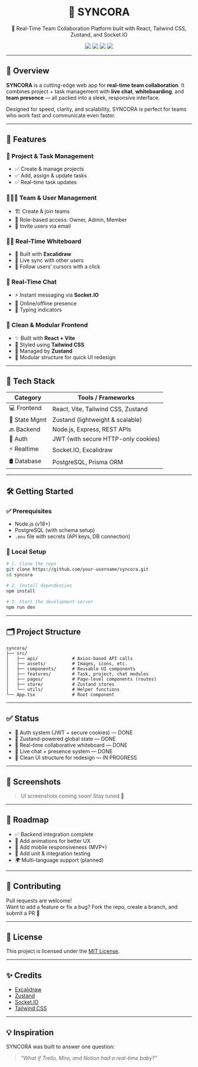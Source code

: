 <h1 align="center">🚀 SYNCORA</h1>
<p align="center">🧠 Real-Time Team Collaboration Platform built with React, Tailwind CSS, Zustand, and Socket.IO</p>

<p align="center">
  <img src="https://img.shields.io/badge/status-in%20development-orange?style=for-the-badge" />
  <img src="https://img.shields.io/badge/react-18-blue?style=for-the-badge&logo=react" />
  <img src="https://img.shields.io/badge/tailwindcss-3-38b2ac?style=for-the-badge&logo=tailwind-css" />
  <img src="https://img.shields.io/badge/socket.io-live-black?style=for-the-badge&logo=socketdotio" />
</p>

---

## 🌟 Overview

**SYNCORA** is a cutting-edge web app for **real-time team collaboration**. It combines project + task management with **live chat**, **whiteboarding**, and **team presence** — all packed into a sleek, responsive interface.

Designed for speed, clarity, and scalability, SYNCORA is perfect for teams who work fast and communicate even faster.

---

## 🎯 Features

### 📁 Project & Task Management
- ✅ Create & manage projects
- ✅ Add, assign & update tasks
- ✅ Real-time task updates

### 🧑‍🤝‍🧑 Team & User Management
- 🏗 Create & join teams
- 👥 Role-based access: Owner, Admin, Member
- 📩 Invite users via email

### 🧑‍🎨 Real-Time Whiteboard
- 🎨 Built with **Excalidraw**
- 🔄 Live sync with other users
- 🧲 Follow users’ cursors with a click

### 💬 Real-Time Chat
- ⚡ Instant messaging via **Socket.IO**
- 👀 Online/offline presence
- 🔔 Typing indicators

### 🧭 Clean & Modular Frontend
- ✨ Built with **React + Vite**
- 🎨 Styled using **Tailwind CSS**
- 🧠 Managed by **Zustand**
- 🧩 Modular structure for quick UI redesign

---

## 🧱 Tech Stack

| Category       | Tools / Frameworks                               |
|----------------|--------------------------------------------------|
| 💻 Frontend     | React, Vite, Tailwind CSS, Zustand               |
| 🧠 State Mgmt   | Zustand (lightweight & scalable)                |
| 🔙 Backend      | Node.js, Express, REST APIs                      |
| 🧩 Auth         | JWT (with secure HTTP-only cookies)              |
| ⚡ Realtime     | Socket.IO, Excalidraw                            |
| 🛢️ Database     | PostgreSQL, Prisma ORM                           |

---

## 🛠️ Getting Started

### ✅ Prerequisites
- Node.js (v18+)
- PostgreSQL (with schema setup)
- `.env` file with secrets (API keys, DB connection)

### 🧪 Local Setup

```bash
# 1. Clone the repo
git clone https://github.com/your-username/syncora.git
cd syncora

# 2. Install dependencies
npm install

# 3. Start the development server
npm run dev
```

---

## 🗂️ Project Structure

```
syncora/
├── src/
│   ├── api/             # Axios-based API calls
│   ├── assets/          # Images, icons, etc.
│   ├── components/      # Reusable UI components
│   ├── features/        # Task, project, chat modules
│   ├── pages/           # Page-level components (routes)
│   ├── store/           # Zustand stores
│   └── utils/           # Helper functions
└── App.tsx              # Root component
```

---

## ✅ Status

- 🔐 Auth system (JWT + secure cookies) — DONE  
- 🧠 Zustand-powered global state — DONE  
- 🎨 Real-time collaborative whiteboard — DONE  
- 💬 Live chat + presence system — DONE  
- 🧼 Clean UI structure for redesign — IN PROGRESS  

---

## 📸 Screenshots

> UI screenshots coming soon! Stay tuned 👀

---

## 🔮 Roadmap

- ✅ Backend integration complete
- 🔄 Add animations for better UX
- 📱 Add mobile responsiveness (MVP+)
- 🧪 Add unit & integration testing
- 🌍 Multi-language support (planned)

---

## 🤝 Contributing

Pull requests are welcome!  
Want to add a feature or fix a bug? Fork the repo, create a branch, and submit a PR 🚀

---

## 📝 License

This project is licensed under the [MIT License](LICENSE).

---

## ✨ Credits

- [Excalidraw](https://excalidraw.com/)
- [Zustand](https://github.com/pmndrs/zustand)
- [Socket.IO](https://socket.io/)
- [Tailwind CSS](https://tailwindcss.com/)

---

## 💡 Inspiration

SYNCORA was built to answer one question:  
> _"What if Trello, Miro, and Notion had a real-time baby?"_
